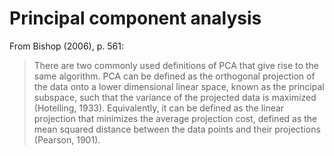 # Principal component analysis

From Bishop (2006), p. 561:

> There are two commonly used definitions of PCA that give rise to the same algorithm. PCA can be defined as the orthogonal projection of the data onto a lower dimensional linear space, known as the principal subspace, such that the variance of the projected data is maximized (Hotelling, 1933). Equivalently, it can be defined as the linear projection that minimizes the average projection cost, defined as the mean squared distance between the data points and their projections (Pearson, 1901).